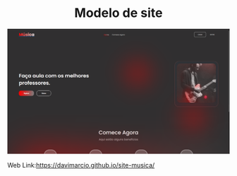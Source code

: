 <h1 align="center">Modelo de site</h1>  

![image](https://github.com/DaviMarcio/site-musica/blob/main/image/image.png) 

Web Link:https://davimarcio.github.io/site-musica/
